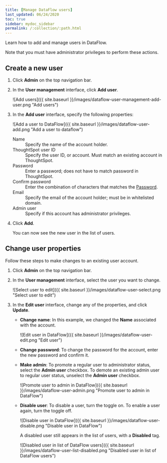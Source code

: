 ```yaml
---
title: [Manage DataFlow users]
last_updated: 06/24/2020
toc: true
sidebar: mydoc_sidebar
permalink: /:collection/:path.html
---
```

Learn how to add and manage users in DataFlow.

Note that you must have administrator privileges to perform these actions.

## Create a new user

1. Click **Admin** on the top navigation bar.

2. In the **User management** interface, click **Add user**.

   ![Add users]({{ site.baseurl }}/images/dataflow-user-management-add-user.png "Add users")

3. In the **Add user** interface, specify the following properties:

   ![Add a user to DataFlow]({{ site.baseurl }}/images/dataflow-user-add.png "Add a user to dataflow")   

   <dl id="dataflow-user-properties">
     <dlentry id="dataflow-user-prop-name">
       <dt>Name</dt>
       <dd>Specify the name of the account holder.</dd></dlentry>
     <dlentry id="dataflow-user-prop-thoughtspot-user-id">
       <dt>ThoughtSpot user ID</dt>
       <dd>Specify the user ID, or account. Must match an existing account in ThoughtSpot.</dd></dlentry>
     <dlentry id="dataflow-user-prop-password">
       <dt>Password</dt>
       <dd>Enter a password; does not have to match password in ThoughtSpot.</dd></dlentry>  
     <dlentry>
       <dt>Confirm password</dt>
       <dd>Enter the combination of characters that matches the <a href="#dataflow-user-prop-password">Password</a>.</dd></dlentry>
     <dlentry id="dataflow-user-prop-email">
       <dt>Email</dt>
       <dd>Specify the email of the account holder; must be in whitelisted domain.</dd></dlentry>
     <dlentry id="dataflow-user-prop-admin">
         <dt>Admin user</dt>
         <dd>Specify if this account has administrator privileges.</dd></dlentry>            
   </dl>

4. Click **Add**.

    You can now see the new user in the list of users.   

## Change user properties

Follow these steps to make changes to an existing user account.

1. Click **Admin** on the top navigation bar.

2. In the **User management** interface, select the user you want to change.

   ![Select user to edit]({{ site.baseurl }}/images/dataflow-user-select.png "Select user to edit")

3. In the **Edit user** interface, change any of the properties, and click **Update**.

   - **Change name**: In this example, we changed the **Name** associated with the account.

     ![Edit user in DataFlow]({{ site.baseurl }}/images/dataflow-user-edit.png "Edit user")

   - **Change password**: To change the  password for the account, enter the new password and confirm it.

   - **Make admin**: To promote a regular user to administrator status, select the **Admin user** checkbox. To demote an existing admin user to regular user status, unselect the **Admin user** checkbox.

     ![Promote user to admin in DataFlow]({{ site.baseurl }}/images/dataflow-user-admin.png "Promote user to admin in DataFlow")

   - **Disable user**: To disable a user, turn the toggle on. To enable a user again, turn the toggle off.

     ![Disable user in DataFlow]({{ site.baseurl }}/images/dataflow-user-disable.png "Disable user in DataFlow")

     A disabled user still appears in the list of users, with a **Disabled** tag.

     ![Disabled user in list of DataFlow users]({{ site.baseurl }}/images/dataflow-user-list-disabled.png "Disabled user in list of DataFlow users")
